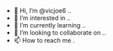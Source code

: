 - 👋 Hi, I’m @vicjoe6 ..
- 👀 I’m interested in ..
- 🌱 I’m currently learning ..
- 💞️ I’m looking to collaborate on ..
- 📫 How to reach me .

<!---
vicjoe6/vicjoe6 is a ✨ special ✨ repository because its `README.md` (this file) appears on your GitHub profile.
You can click the Preview link to take a look at your changes.
--->
